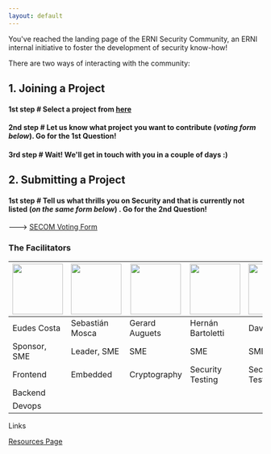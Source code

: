 ```yaml
---
layout: default
---
```

You've reached the landing page of the ERNI Security Community, an ERNI internal initiative to foster the development of security know-how! 

There are two ways of interacting with the community:

## 1. Joining a Project

#### 1st step # Select a project from [here](./supported-projects.html)
#### 2nd step # Let us know what project you want to contribute (_voting_ _form_ _below_). Go for the 1st Question!
#### 3rd step # Wait! We'll get in touch with you in a couple of days :)

## 2. Submitting a Project

#### 1st step # Tell us what thrills you on Security and that is currently not listed (_on_ _the_ _same_ _form_ _below_) . Go for the 2nd Question!

---> [SECOM Voting Form](https://forms.office.com/Pages/ResponsePage.aspx?id=joEl69Vbv0mZ3lPj57QmMATw9euRLgpPqVDZIHX4bFtUODNCTFk0N0xKUDlYT0lXU0tKVUFTSkdOWC4u)



### The Facilitators

|<img src="https://media.licdn.com/dms/image/C5603AQEeSkZ13RQldg/profile-displayphoto-shrink_200_200/0?e=1558569600&v=beta&t=QiEF-imT3phOUAzqGRFGkfkXW4GdOauVP9fAgarIu4w" width="100"/> | <img src="https://media.licdn.com/dms/image/C5603AQGPHJnKsV1GZg/profile-displayphoto-shrink_800_800/0?e=1558569600&v=beta&t=i-HD915HxFBgSl71dkM0pJ18an3T0N9GsUoKV9uSVWc" width="100"/> | <img src="https://media.licdn.com/dms/image/C5603AQEJ1FQh9iXhDw/profile-displayphoto-shrink_800_800/0?e=1558569600&v=beta&t=bk97ByKgFrL8g1cXxQqA-JxK4yhFtMEFJmxQN6oOQ4c" width="100"/>  | <img src="https://media.licdn.com/dms/image/C4E03AQFXpT-iItMApg/profile-displayphoto-shrink_800_800/0?e=1558569600&v=beta&t=Dkk1M04QSq0XlnXaO9e7P4VnldxJcG3n8nlmdMrBz6w" width="100"/> | <img src="https://media.licdn.com/dms/image/C4D03AQHqVhKMwbXgLw/profile-displayphoto-shrink_800_800/0?e=1558569600&v=beta&t=6PNup_bmFHehUsIGFkF_o_WO_Q9iSRTjTjGUuBZFlU0" width="100"/> |
|--------|---|-------|-----------------------------|---|
|Eudes Costa|Sebastián Mosca|Gerard Auguets|Hernán  Bartoletti|David Soto|
|Sponsor, SME|Leader, SME|SME|SME|SME|
|Frontend|Embedded|Cryptography|Security Testing|Security Testing|
|Backend |||||
|Devops|||||

Links

[Resources Page](./resources.html)
